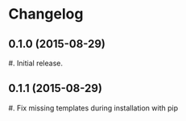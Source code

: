 Changelog
=========

0.1.0 (2015-08-29)
------------------
#. Initial release.

0.1.1 (2015-08-29)
------------------
#. Fix missing templates during installation with pip
